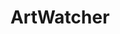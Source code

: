 ---
identification: '84370933'
title: ArtWatcher
description: There are thousands of works of public art scattered around the city.  There should be one place to see where they are and how they’re doing. We’re building it.
image: /assets/images/projects/adopt-civic-art.jpg
alt: "'adopt civic arts'"
links: 
  - name: GitHub
    url: 'https://github.com/hackforla/adopt-civic-art'
  # - name: Site
  #   url: ''
# looking: 
location: Downtown LA
partner: County of Los Angeles
status: On Hold
---